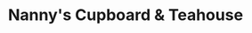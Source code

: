 ---
title: "Nanny's Cupboard & Teahouse"
url: /cranbrook/nannys-cupboard-und-teahouse/
shop: Tee
---